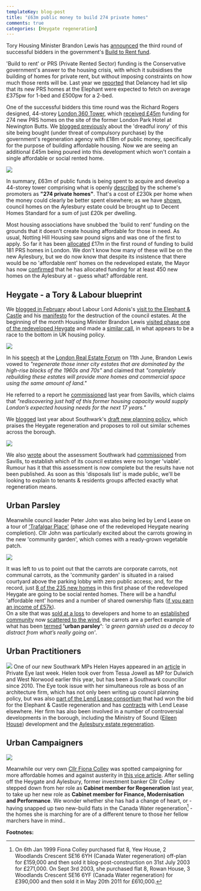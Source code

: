 ```yaml
---
templateKey: blog-post
title: "£63m public money to build 274 private homes"
comments: true
categories: [Heygate regeneration] 
---
```

Tory Housing Minister Brandon Lewis has [announced](http://www.egi.co.uk/news/lewis-announces-252m-prs-boost/) the third round of successful bidders in the government's [Build to Rent fund](https://www.gov.uk/government/news/1000-new-homes-for-private-rent-in-london).



'Build to rent' or PRS (Private Rented Sector) funding is the Conservative government's answer to the housing crisis, with which it subsidises the building of homes for private rent, but without imposing constraints on how much those rents will be. Last year we [reported](/2014-07-19-community-infrastructure-levy/) that Delancey had let slip that its new PRS homes at the Elephant were expected to fetch on average £375pw for 1-bed and £500pw for a 2-bed. 

One of the successful bidders this time round was the Richard Rogers designed, 44-storey [London 360 Tower](http://crappistmartin.github.io/london-360-tower), which [received £45m](http://www.london.gov.uk/moderngov/documents/s45702/06%20Programmes%20delegated%20to%20HCA.rtf) funding for 274 new PRS homes on the site of the former London Park Hotel at Newington Butts. We [blogged previously](/london-360-tower/) about the 'dreadful irony' of this site being bought (under threat of compulsory purchase) by the government's regeneration agency with £18m of public money, specifically for the purpose of building affordable housing. Now we are seeing an additional £45m being poured into this development which won't contain a single affordable or social rented home. 

![](https://southwarknotes.files.wordpress.com/2009/12/360london.jpg)

In summary, £63m of public funds is being spent to acquire and develop a 44-storey tower comprising what is openly [described](http://residential.jll.co.uk/en-gb/property-search/property-details.aspx?t=c&id=JLLATC41432) by the scheme's promoters as __"274 private homes"__. That's a cost of £230k per home when the money could clearly be better spent elsewhere; as we have [shown](http://crappistmartin.github.io/aylesbury-estate/), council homes on the Aylesbury estate could be brought up to Decent Homes Standard for a sum of just £20k per dwelling.

Most housing associations have snubbed the 'build to rent' funding on the grounds that it doesn't create housing affordable for those in need. As usual, Notting Hill Housing saw pound signs and was one of the first to apply. So far it has been [allocated](https://www.gov.uk/government/publications/build-to-rent-round-1-allocations/build-to-rent-round-1-signed-contracts) £17m in the first round of funding to build 181 PRS homes in London. We don't know how many of these will be on the new Aylesbury, but we do now know that despite its insistence that there would be no 'affordable rent' homes on the redeveloped estate, the Mayor has now [confirmed](http://questions.london.gov.uk/QuestionSearch/searchclient/questions/question_282124) that he has allocated funding for at least 450 new homes on the Aylesbury at - guess what? affordable rent.

## Heygate - a Tory & Labour blueprint
We [blogged in February](/2015-03-28-manifesto-for-destruction-of-council-estates/) about Labour Lord Adonis's [visit to the Elephant & Castle](http://www.london-se1.co.uk/news/view/8192) and his [manifesto](http://www.ippr.org/publications/city-villages-more-homes-better-communities) for the destruction of the council estates. At the beginning of the month Housing Minister Brandon Lewis [visited phase one of the redeveloped Heygate](https://twitter.com/ElephantParkLDN/status/606512000261345280) and made a [similar call](http://www.ft.com/cms/s/0/e764af1c-0f6a-11e5-897e-00144feabdc0.html), in what appears to be a race to the bottom in UK housing policy. 

![](http://crappistmartin.github.io/images/brandonlewis_trafalgarplace.jpg)

In his [speech](https://www.gov.uk/government/speeches/brandon-lewis-speaks-at-the-london-real-estate-forum) at the [London Real Estate Forum](http://www.lref.co.uk/) on 11th June, Brandon Lewis vowed to _"regenerate those inner city estates that are dominated by the high-rise blocks of the 1960s and 70s"_ and claimed that _"completely rebuilding these estates will provide more homes and commercial space using the same amount of land."_

He referred to a report he [commissioned](http://www.savills.co.uk/_news/article/72418/175241-0/04/2014/savills-research--london-regeneration-research-proposal) last year from Savills, which claims that _"rediscovering just half of this former housing capacity would supply London’s expected housing needs for the next 17 years."_

We [blogged](/2014-11-08-southwark-fails-to-deliver/) last year about Southwark's [draft new planning policy](http://www.southwark.gov.uk/downloads/download/3934/the_new_southwark_plan), which praises the Heygate regeneration and proposes to roll out similar schemes across the borough. 

![](http://crappistmartin.github.io/images/revitalising.png)

We also [wrote](/2014-10-04-lets-talk-about-peters-promises/) about the assessment Southwark had [commissioned](http://crappistmartin.github.io/images/SNhat.pdf) from Savills, to establish which of its council estates were no longer 'viable'. Rumour has it that this assessment is now complete but the results have not been published. As soon as this 'disposals list' is made public, we'll be looking to explain to tenants & residents groups affected exactly what regeneration means.  



## Urban Parsley
Meanwhile council leader Peter John was also being led by Lend Lease on a tour of ['Trafalgar Place'](http://trafalgarplace.com/) (phase one of the redeveloped Heygate nearing completion). Cllr John was particularly excited about the carrots growing in the new 'community garden', which comes with a ready-grown vegetable patch.  

![](http://crappistmartin.github.io/images/communitycarrots.jpg)

It was left to us to point out that the carrots are corporate carrots, not communal carrots, as the 'community garden' is situated in a raised courtyard above the parking lobby with zero public access; and, for the record, just [8 of the 235 new homes](http://crappistmartin.github.io/affordable-housing/) in this first phase of the redeveloped Heygate are going to be social rented homes. There will be a handful 'affordable rent' homes and a number of shared ownership flats ([if you earn an income of £57k](http://crappistmartin.github.io/images/LQPriceList.pdf)).  
On a site that was [sold at a loss](http://crappistmartin.github.io/heygate-regeneration-faq/) to developers and home to an [established community](http://heygatewashome.org) now [scattered to the wind](/2013-06-08-the-heygate-diaspora/), the carrots are a perfect example of what has been [termed](http://www.theguardian.com/artanddesign/architecture-design-blog/2015/apr/16/the-great-garden-swindle-how-developers-are-hiding-behind-shrubbery) __'urban parsley'__: _'a green garnish used as a decoy to distract from what’s really going on'_.  


## Urban Practitioners
![](http://action.labour.org.uk/page/-/site/img/people/headshots/helen%20hayes.jpg)
One of our new Southwark MPs Helen Hayes appeared in an [article](http://www.private-eye.co.uk/hp-sauce) in Private Eye last week. Helen took over from Tessa Jowell as MP for Dulwich and West Norwood earlier this year, but has been a Southwark councillor since 2010. The Eye took issue with her simultaneous role as boss of an architecture firm, which has not only been writing up council planning policy, but was also [part of the Lend Lease consortium](http://m.building.co.uk/lend-lease-wins-%C2%A315bn-regeneration-of-elephant-and-castle/3092038.article) that had won the bid for the Elephant & Castle regeneration and has [contracts](http://www.architectsjournal.co.uk/news/allies-and-morrison-wins-go-ahead-for-first-private-homes-on-olympic-park/8656074.article) with Lend Lease elsewhere. Her firm has also been involved in a number of controversial developments in the borough, including the Ministry of Sound ([Eileen House](/eileen-house)) development and the [Aylesbury estate regeneration](http://www.alliesandmorrison.com/project/aylesbury-academy/).

## Urban Campaigners
![](https://i-d-images.vice.com/images/articles/meta/2015/06/19/untitled-article-1434727223.jpg)

Meanwhile our very own [Cllr Fiona Colley](http://moderngov.southwark.gov.uk/mgUserInfo.aspx?UID=116) was spotted campaigning for more affordable homes and against austerity in [this vice article](https://i-d.vice.com/en_gb/article/why-did-the-daily-mail-paint-this-anti-austerity-campaigner-as-a-violent-extremist). After selling off the Heygate and Aylesbury, former investment banker Cllr Colley stepped down from her role as __Cabinet member for Regeneration__ last year, to take up her new role as __Cabinet member for Finance, Modernisation and Performance__. We wonder whether she has had a change of heart, or - having snapped up two new-build flats in the Canada Water regeneration[^1] - the homes she is marching for are of a different tenure to those her fellow marchers have in mind..



__Footnotes:__

[^1]: On 6th Jan 1999 Fiona Colley purchased flat 8, Yew House, 2 Woodlands Crescent SE16 6YH (Canada Water regeneration) off-plan for £159,000 and then sold it blog-post-construction on 31st July 2003 for £271,000. On Sept 3rd 2003, she purchased flat 8, Rowan House, 3 Woodlands Crescent SE16 6YF (Canada Water regeneration) for £390,000 and then sold it in May 20th 2011 for £610,000. 
